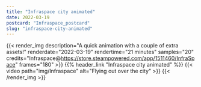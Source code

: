 ```yaml
---
title: "Infraspace city animated"
date: 2022-03-19
postcard: "Infraspace_postcard"
slug: "infraspace-city-animated"
---
```


{{< render_img
  description="A quick animation with a couple of extra assets!"
  renderdate="2022-03-19"
  rendertime="21 minutes"
  samples="20"
  credits="Infraspace@https://store.steampowered.com/app/1511460/InfraSpace"
  frames="180" >}}
{{% header_link "Infraspace city animated" %}}
{{< video path="img/Infraspace" alt="Flying out over the city" >}}
{{< /render_img >}}

